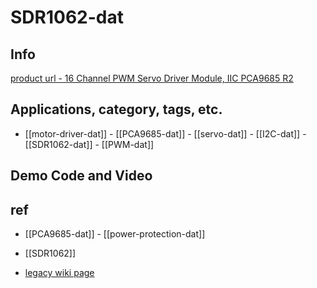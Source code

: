 
# SDR1062-dat

## Info 
 
[product url - 16 Channel PWM Servo Driver Module, IIC PCA9685 R2](https://www.electrodragon.com/product/16-channel-12-bit-pwmservo-driver-i2c-pca9685/)
 
## Applications, category, tags, etc. 

- [[motor-driver-dat]] - [[PCA9685-dat]] - [[servo-dat]] - [[I2C-dat]] - [[SDR1062-dat]] - [[PWM-dat]]

## Demo Code and Video
 
## ref 

- [[PCA9685-dat]] - [[power-protection-dat]]
 
- [[SDR1062]] 
 
- [legacy wiki page ](https://www.electrodragon.com/w/16-Channel_12-bit_PWM/Servo_Driver_,I2C_PCA9685)
 

